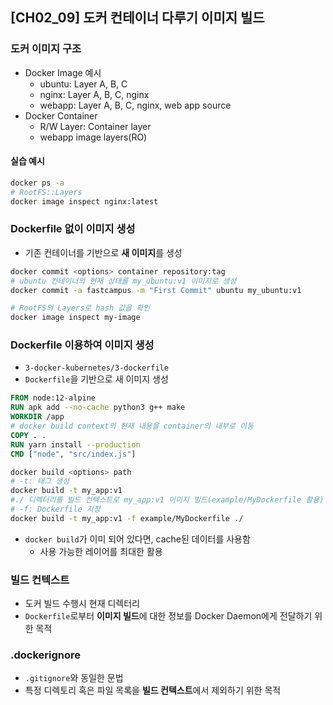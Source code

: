 ## [CH02_09] 도커 컨테이너 다루기 이미지 빌드

### 도커 이미지 구조
- Docker Image 예시
  - ubuntu: Layer A, B, C
  - nginx: Layer A, B, C, nginx
  - webapp: Layer A, B, C, nginx, web app source
- Docker Container
  - R/W Layer: Container layer
  - webapp image layers(RO)

#### 실습 예시
```bash
docker ps -a
# RootFS::Layers
docker image inspect nginx:latest
```

### Dockerfile 없이 이미지 생성
- 기존 컨테이너를 기반으로 **새 이미지**를 생성
```bash
docker commit <options> container repository:tag
# ubuntu 컨테이너의 현재 상태를 my_ubuntu:v1 이미지로 생성
docker commit -a fastcampus -m "First Commit" ubuntu my_ubuntu:v1

# RootFS의 Layers로 hash 값을 확인
docker image inspect my-image
```

### Dockerfile 이용하여 이미지 생성
- `3-docker-kubernetes/3-dockerfile`
- `Dockerfile`을 기반으로 새 이미지 생성
```Dockerfile
FROM node:12-alpine
RUN apk add --no-cache python3 g++ make
WORKDIR /app
# docker build context의 현재 내용을 container의 내부로 이동
COPY . .
RUN yarn install --production
CMD ["node", "src/index.js"]
```
```bash
docker build <options> path
# -t: 태그 생성
docker build -t my_app:v1
#./ 디렉터리를 빌드 컨텍스트로 my_app:v1 이미지 빌드(example/MyDockerfile 활용)
# -f: Dockerfile 지정
docker build -t my_app:v1 -f example/MyDockerfile ./
```
- `docker build`가 이미 되어 있다면, cache된 데이터를 사용함
  - 사용 가능한 레이어를 최대한 활용

### 빌드 컨텍스트
- 도커 빌드 수행시 현재 디렉터리
- `Dockerfile`로부터 **이미지 빌드**에 대한 정보를 Docker Daemon에게 전달하기 위한 목적

### .dockerignore
- `.gitignore`와 동일한 문법
- 특정 디렉토리 혹은 파일 목록을 **빌드 컨텍스트**에서 제외하기 위한 목적